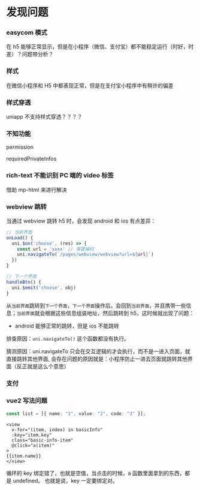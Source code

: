 # 发现问题

### easycom 模式

在 h5 能够正常显示，但是在小程序（微信、支付宝）都不能稳定运行（时好，时差）？问题带分析？

### 样式

在微信小程序和 H5 中都表现正常，但是在支付宝小程序中有稍许的偏差

### 样式穿透

uniapp 不支持样式穿透？？？？

### 不知功能

permission

requiredPrivateInfos

### rich-text 不能识别 PC 端的 video 标签

借助 mp-html 来进行解决

### webview 跳转

当通过 webview 跳转 h5 时，会发现 android 和 ios 有点差异：

```js
// 当前界面
onLoad() {
  uni.$on('choose', (res) => {
    const url = 'xxxx' // 需要编码
    uni.navigateTo(`/pages/webview/webview?url=${url}`)
  })
}

// 下一个界面
handleBtn() {
  uni.$emit('choose', obj)
}
```

从`当前界面`跳转到`下一个界面`，`下一个界面`操作后，会回到`当前界面`，并且携带一些信息；`当前界面`就会根据这些信息组装地址，然后跳转到 h5，这时候就出现了问题：

- android 能够正常的跳转，但是 ios 不能跳转

排查原因：`uni.navigateTo()` 这个函数都没有执行。

猜测原因：uni.navigateTo 只会在交互逻辑的才会执行，而不是一进入页面，就直接跳转其他界面, 会存在问题的原因就是：小程序防止一进去页面就跳转其他界面（反正就是这么个意思）

### 支付

### vue2 写法问题

```ts
const list = [{ name: "1", value: "2", code: "3" }];
```

```vue
<view
  v-for="(item, index) in basicInfo"
  :key="item.key"
  class="basic-info-item"
  @click="a(item)"
>
{{item.name}}
</view>
```

循环的 key 绑定错了，也就是空值，当点击的时候，a 函数里面拿到的东西，都是 undefined。
也就是说，key 一定要绑定对。
